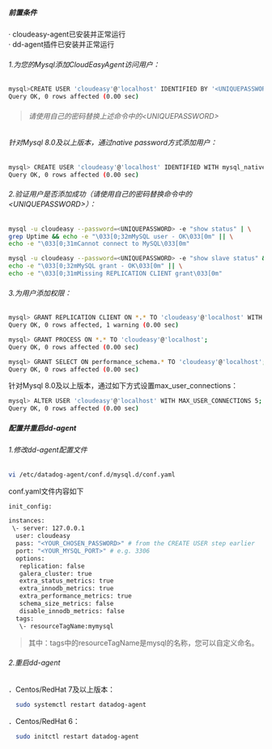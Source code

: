 ##### 前置条件
· cloudeasy-agent已安装并正常运行  
· dd-agent插件已安装并正常运行
###### 1.为您的Mysql添加CloudEasyAgent访问用户：

```bash
mysql>CREATE USER 'cloudeasy'@'localhost' IDENTIFIED BY '<UNIQUEPASSWORD>';
Query OK, 0 rows affected (0.00 sec)
```
> ###### 请使用自己的密码替换上述命令中的\<UNIQUEPASSWORD>
###### 针对Mysql 8.0及以上版本，通过native password方式添加用户：
```bash 
mysql> CREATE USER 'cloudeasy'@'localhost' IDENTIFIED WITH mysql_native_password by '<UNIQUEPASSWORD>';
Query OK, 0 rows affected (0.00 sec)
```
###### 2.验证用户是否添加成功（请使用自己的密码替换命令中的\<UNIQUEPASSWORD>）：
```bash 
mysql -u cloudeasy --password=<UNIQUEPASSWORD> -e "show status" | \
grep Uptime && echo -e "\033[0;32mMySQL user - OK\033[0m" || \
echo -e "\033[0;31mCannot connect to MySQL\033[0m"
```
```bash 
mysql -u cloudeasy --password=<UNIQUEPASSWORD> -e "show slave status" && \
echo -e "\033[0;32mMySQL grant - OK\033[0m" || \
echo -e "\033[0;31mMissing REPLICATION CLIENT grant\033[0m"
```
###### 3.为用户添加权限：
```bash 
mysql> GRANT REPLICATION CLIENT ON *.* TO 'cloudeasy'@'localhost' WITH MAX_USER_CONNECTIONS 5;
Query OK, 0 rows affected, 1 warning (0.00 sec)
```
```bash 
mysql> GRANT PROCESS ON *.* TO 'cloudeasy'@'localhost';
Query OK, 0 rows affected (0.00 sec)
```
```bash 
mysql> GRANT SELECT ON performance_schema.* TO 'cloudeasy'@'localhost';
Query OK, 0 rows affected (0.00 sec)
```
针对Mysql 8.0及以上版本，通过如下方式设置max_user_connections：
```bash
mysql> ALTER USER 'cloudeasy'@'localhost' WITH MAX_USER_CONNECTIONS 5;
Query OK, 0 rows affected (0.00 sec)
```
##### 配置并重启dd-agent

###### 1.修改dd-agent配置文件
```bash
vi /etc/datadog-agent/conf.d/mysql.d/conf.yaml
```
conf.yaml文件内容如下
```bash
init_config:

instances:
 \- server: 127.0.0.1
  user: cloudeasy
  pass: "<YOUR_CHOSEN_PASSWORD>" # from the CREATE USER step earlier
  port: "<YOUR_MYSQL_PORT>" # e.g. 3306
  options:
   replication: false
   galera_cluster: true
   extra_status_metrics: true
   extra_innodb_metrics: true
   extra_performance_metrics: true
   schema_size_metrics: false
   disable_innodb_metrics: false
  tags:
   \- resourceTagName:mymysql
```
> 其中：tags中的resourceTagName是mysql的名称，您可以自定义命名。
###### 2.重启dd-agent
  ．Centos/RedHat 7及以上版本：
```bash
  sudo systemctl restart datadog-agent
```
   ．Centos/RedHat 6：
```bash
  sudo initctl restart datadog-agent
```